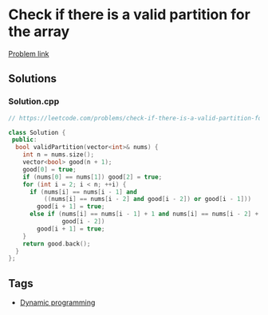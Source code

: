 # Check if there is a valid partition for the array

[Problem link](https://leetcode.com/problems/check-if-there-is-a-valid-partition-for-the-array)

## Solutions


### Solution.cpp
```cpp
// https://leetcode.com/problems/check-if-there-is-a-valid-partition-for-the-array

class Solution {
 public:
  bool validPartition(vector<int>& nums) {
    int n = nums.size();
    vector<bool> good(n + 1);
    good[0] = true;
    if (nums[0] == nums[1]) good[2] = true;
    for (int i = 2; i < n; ++i) {
      if (nums[i] == nums[i - 1] and
          ((nums[i] == nums[i - 2] and good[i - 2]) or good[i - 1]))
        good[i + 1] = true;
      else if (nums[i] == nums[i - 1] + 1 and nums[i] == nums[i - 2] + 2 and
               good[i - 2])
        good[i + 1] = true;
    }
    return good.back();
  }
};
```
## Tags

* [Dynamic programming](/Collections/dynamic-programming.md#dynamic-programming)
